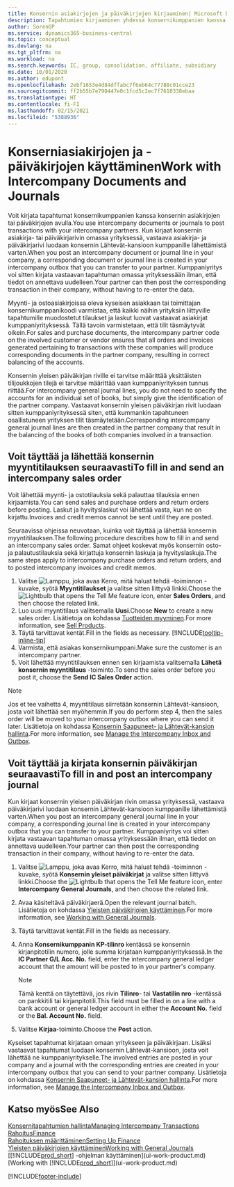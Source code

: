 ```yaml
---
title: Konsernin asiakirjojen ja päiväkirjojen kirjaaminen| Microsoft Docs
description: Tapahtumien kirjaaminen yhdessä konsernikumppanien kanssa konsernin asiakirjojen avulla.
author: SorenGP
ms.service: dynamics365-business-central
ms.topic: conceptual
ms.devlang: na
ms.tgt_pltfrm: na
ms.workload: na
ms.search.keywords: IC, group, consolidation, affiliate, subsidiary
ms.date: 10/01/2020
ms.author: edupont
ms.openlocfilehash: 2ebf1653e4d84dffabc7f6eb64c77788c01cce23
ms.sourcegitcommit: ff2b55b7e790447e0c1fcd5c2ec7f7610338ebaa
ms.translationtype: HT
ms.contentlocale: fi-FI
ms.lasthandoff: 02/15/2021
ms.locfileid: "5388936"
---
```

# <a name="work-with-intercompany-documents-and-journals"></a><span data-ttu-id="720be-103">Konserniasiakirjojen ja -päiväkirjojen käyttäminen</span><span class="sxs-lookup"><span data-stu-id="720be-103">Work with Intercompany Documents and Journals</span></span>
<span data-ttu-id="720be-104">Voit kirjata tapahtumat konsernikumppanien kanssa konsernin asiakirjojen tai päiväkirjojen avulla.</span><span class="sxs-lookup"><span data-stu-id="720be-104">You use intercompany documents or journals to post transactions with your intercompany partners.</span></span> <span data-ttu-id="720be-105">Kun kirjaat konsernin asiakirja- tai päiväkirjarivin omassa yrityksessä, vastaava asiakirja- ja päiväkirjarivi luodaan konsernin Lähtevät-kansioon kumppanille lähettämistä varten.</span><span class="sxs-lookup"><span data-stu-id="720be-105">When you post an intercompany document or journal line in your company, a corresponding document or journal line is created in your intercompany outbox that you can transfer to your partner.</span></span> <span data-ttu-id="720be-106">Kumppaniyritys voi sitten kirjata vastaavan tapahtuman omassa yrityksessään ilman, että tiedot on annettava uudelleen.</span><span class="sxs-lookup"><span data-stu-id="720be-106">Your partner can then post the corresponding transaction in their company, without having to re-enter the data.</span></span>

<span data-ttu-id="720be-107">Myynti- ja ostoasiakirjoissa oleva kyseisen asiakkaan tai toimittajan konsernikumppanikoodi varmistaa, että kaikki näihin yrityksiin liittyville tapahtumille muodostetut tilaukset ja laskut luovat vastaavat asiakirjat kumppaniyrityksessä. Tällä tavoin varmistetaan, että tilit täsmäytyvät oikein.</span><span class="sxs-lookup"><span data-stu-id="720be-107">For sales and purchase documents, the intercompany partner code on the involved customer or vendor ensures that all orders and invoices generated pertaining to transactions with these companies will produce corresponding documents in the partner company, resulting in correct balancing of the accounts.</span></span>

<span data-ttu-id="720be-108">Konsernin yleisen päiväkirjan riville ei tarvitse määrittää yksittäisten tilijoukkojen tilejä ei tarvitse määrittää vaan kumppaniyrityksen tunnus riittää.</span><span class="sxs-lookup"><span data-stu-id="720be-108">For intercompany general journal lines, you do not need to specify the accounts for an individual set of books, but simply give the identification of the partner company.</span></span> <span data-ttu-id="720be-109">Vastaavat konsernin yleisen päiväkirjan rivit luodaan sitten kumppaniyrityksessä siten, että kummankin tapahtuneen osallistuneen yrityksen tilit täsmäytetään.</span><span class="sxs-lookup"><span data-stu-id="720be-109">Corresponding intercompany general journal lines are then created in the partner company that result in the balancing of the books of both companies involved in a transaction.</span></span>

## <a name="to-fill-in-and-send-an-intercompany-sales-order"></a><span data-ttu-id="720be-110">Voit täyttää ja lähettää konsernin myyntitilauksen seuraavasti</span><span class="sxs-lookup"><span data-stu-id="720be-110">To fill in and send an intercompany sales order</span></span>
<span data-ttu-id="720be-111">Voit lähettää myynti- ja ostotilauksia sekä palauttaa tilauksia ennen kirjaamista.</span><span class="sxs-lookup"><span data-stu-id="720be-111">You can send sales and purchase orders and return orders before posting.</span></span> <span data-ttu-id="720be-112">Laskut ja hyvityslaskut voi lähettää vasta, kun ne on kirjattu.</span><span class="sxs-lookup"><span data-stu-id="720be-112">Invoices and credit memos cannot be sent until they are posted.</span></span>

<span data-ttu-id="720be-113">Seuraavissa ohjeissa neuvotaan, kuinka voit täyttää ja lähettää konsernin myyntitilauksen.</span><span class="sxs-lookup"><span data-stu-id="720be-113">The following procedure describes how to fill in and send an intercompany sales order.</span></span> <span data-ttu-id="720be-114">Samat ohjeet koskevat myös konsernin osto- ja palautustilauksia sekä kirjattuja konsernin laskuja ja hyvityslaskuja.</span><span class="sxs-lookup"><span data-stu-id="720be-114">The same steps apply to intercompany purchase orders and return orders, and to posted intercompany invoices and credit memos.</span></span>  

1. <span data-ttu-id="720be-115">Valitse ![Lamppu, joka avaa Kerro, mitä haluat tehdä -toiminnon](media/ui-search/search_small.png "Kerro, mitä haluat tehdä") -kuvake, syötä **Myyntitilaukset** ja valitse sitten liittyvä linkki.</span><span class="sxs-lookup"><span data-stu-id="720be-115">Choose the ![Lightbulb that opens the Tell Me feature](media/ui-search/search_small.png "Tell me what you want to do") icon, enter **Sales Orders**, and then choose the related link.</span></span>  
2. <span data-ttu-id="720be-116">Luo uusi myyntitilaus valitsemalla **Uusi**.</span><span class="sxs-lookup"><span data-stu-id="720be-116">Choose **New** to create a new sales order.</span></span> <span data-ttu-id="720be-117">Lisätietoja on kohdassa [Tuotteiden myyminen](sales-how-sell-products.md).</span><span class="sxs-lookup"><span data-stu-id="720be-117">For more information, see [Sell Products](sales-how-sell-products.md).</span></span>  
3. <span data-ttu-id="720be-118">Täytä tarvittavat kentät.</span><span class="sxs-lookup"><span data-stu-id="720be-118">Fill in the fields as necessary.</span></span> [!INCLUDE[tooltip-inline-tip](includes/tooltip-inline-tip_md.md)]
4. <span data-ttu-id="720be-119">Varmista, että asiakas konsernikumppani.</span><span class="sxs-lookup"><span data-stu-id="720be-119">Make sure the customer is an intercompany partner.</span></span>
5. <span data-ttu-id="720be-120">Voit lähettää myyntitilauksen ennen sen kirjaamista valitsemalla **Lähetä konsernin myyntitilaus** -toiminto.</span><span class="sxs-lookup"><span data-stu-id="720be-120">To send the sales order before you post it, choose the **Send IC Sales Order** action.</span></span>

> [!NOTE]
> <span data-ttu-id="720be-121">Jos et tee vaihetta 4, myyntitilaus siirretään konsernin Lähtevät-kansioon, josta voit lähettää sen myöhemmin.</span><span class="sxs-lookup"><span data-stu-id="720be-121">If you do perform step 4, then the sales order will be moved to your intercompany outbox where you can send it later.</span></span> <span data-ttu-id="720be-122">Lisätietoja on kohdassa [Konsernin Saapuneet- ja Lähtevät-kansion hallinta](intercompany-how-manage-intercompany-inbox.md).</span><span class="sxs-lookup"><span data-stu-id="720be-122">For more information, see [Manage the Intercompany Inbox and Outbox](intercompany-how-manage-intercompany-inbox.md).</span></span>

## <a name="to-fill-in-and-post-an-intercompany-journal"></a><span data-ttu-id="720be-123">Voit täyttää ja kirjata konsernin päiväkirjan seuraavasti</span><span class="sxs-lookup"><span data-stu-id="720be-123">To fill in and post an intercompany journal</span></span>
<span data-ttu-id="720be-124">Kun kirjaat konsernin yleisen päiväkirjan rivin omassa yrityksessä, vastaava päiväkirjarivi luodaan konsernin Lähtevät-kansioon kumppanille lähettämistä varten.</span><span class="sxs-lookup"><span data-stu-id="720be-124">When you post an intercompany general journal line in your company, a corresponding journal line is created in your intercompany outbox that you can transfer to your partner.</span></span> <span data-ttu-id="720be-125">Kumppaniyritys voi sitten kirjata vastaavan tapahtuman omassa yrityksessään ilman, että tiedot on annettava uudelleen.</span><span class="sxs-lookup"><span data-stu-id="720be-125">Your partner can then post the corresponding transaction in their company, without having to re-enter the data.</span></span>

1. <span data-ttu-id="720be-126">Valitse ![Lamppu, joka avaa Kerro, mitä haluat tehdä -toiminnon](media/ui-search/search_small.png "Kerro, mitä haluat tehdä") -kuvake, syötä **Konsernin yleiset päiväkirjat** ja valitse sitten liittyvä linkki.</span><span class="sxs-lookup"><span data-stu-id="720be-126">Choose the ![Lightbulb that opens the Tell Me feature](media/ui-search/search_small.png "Tell me what you want to do") icon, enter **Intercompany General Journals**, and then choose the related link.</span></span>  
2. <span data-ttu-id="720be-127">Avaa käsiteltävä päiväkirjaerä.</span><span class="sxs-lookup"><span data-stu-id="720be-127">Open the relevant journal batch.</span></span> <span data-ttu-id="720be-128">Lisätietoja on kohdassa [Yleisten päiväkirjojen käyttäminen](ui-work-general-journals.md).</span><span class="sxs-lookup"><span data-stu-id="720be-128">For more information, see [Working with General Journals](ui-work-general-journals.md).</span></span>
3. <span data-ttu-id="720be-129">Täytä tarvittavat kentät.</span><span class="sxs-lookup"><span data-stu-id="720be-129">Fill in the fields as necessary.</span></span>
4. <span data-ttu-id="720be-130">Anna **Konsernikumppanin KP-tilinro** kentässä se konsernin kirjanpitotilin numero, jolle summa kirjataan kumppaniyrityksessä.</span><span class="sxs-lookup"><span data-stu-id="720be-130">In the **IC Partner G/L Acc. No.** field, enter the intercompany general ledger account that the amount will be posted to in your partner's company.</span></span>

    > [!NOTE]
    > <span data-ttu-id="720be-131">Tämä kenttä on täytettävä, jos rivin **Tilinro**- tai **Vastatilin nro** -kentässä on pankkitili tai kirjanpitotili.</span><span class="sxs-lookup"><span data-stu-id="720be-131">This field must be filled in on a line with a bank account or general ledger account in either the **Account No.** field or the **Bal. Account No.** field.</span></span>  
5. <span data-ttu-id="720be-132">Valitse **Kirjaa**-toiminto.</span><span class="sxs-lookup"><span data-stu-id="720be-132">Choose the **Post** action.</span></span>

<span data-ttu-id="720be-133">Kyseiset tapahtumat kirjataan omaan yritykseen ja päiväkirjaan. Lisäksi vastaavat tapahtumat luodaan konsernin Lähtevät-kansioon, josta voit lähettää ne kumppaniyritykselle.</span><span class="sxs-lookup"><span data-stu-id="720be-133">The involved entries are posted in your company and a journal with the corresponding entries are created in your intercompany outbox that you can send to your partner company.</span></span> <span data-ttu-id="720be-134">Lisätietoja on kohdassa [Konsernin Saapuneet- ja Lähtevät-kansion hallinta](intercompany-how-manage-intercompany-inbox.md).</span><span class="sxs-lookup"><span data-stu-id="720be-134">For more information, see [Manage the Intercompany Inbox and Outbox](intercompany-how-manage-intercompany-inbox.md).</span></span>

## <a name="see-also"></a><span data-ttu-id="720be-135">Katso myös</span><span class="sxs-lookup"><span data-stu-id="720be-135">See Also</span></span>
[<span data-ttu-id="720be-136">Konsernitapahtumien hallinta</span><span class="sxs-lookup"><span data-stu-id="720be-136">Managing Intercompany Transactions</span></span>](intercompany-manage.md)  
[<span data-ttu-id="720be-137">Rahoitus</span><span class="sxs-lookup"><span data-stu-id="720be-137">Finance</span></span>](finance.md)  
[<span data-ttu-id="720be-138">Rahoituksen määrittäminen</span><span class="sxs-lookup"><span data-stu-id="720be-138">Setting Up Finance</span></span>](finance-setup-finance.md)  
[<span data-ttu-id="720be-139">Yleisten päiväkirjojen käyttäminen</span><span class="sxs-lookup"><span data-stu-id="720be-139">Working with General Journals</span></span>](ui-work-general-journals.md)  
<span data-ttu-id="720be-140">[[!INCLUDE[prod_short](includes/prod_short.md)] -ohjelman käyttäminen](ui-work-product.md)</span><span class="sxs-lookup"><span data-stu-id="720be-140">[Working with [!INCLUDE[prod_short](includes/prod_short.md)]](ui-work-product.md)</span></span>


[!INCLUDE[footer-include](includes/footer-banner.md)]